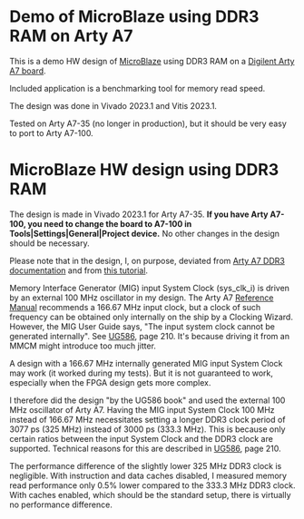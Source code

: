 # Demo of MicroBlaze using DDR3 RAM on Arty A7

This is a demo HW design of [MicroBlaze](https://www.xilinx.com/products/design-tools/microblaze.html) using DDR3 RAM on a [Digilent Arty A7 board](https://digilent.com/shop/arty-a7-100t-artix-7-fpga-development-board/).

Included application is a benchmarking tool for memory read speed.

The design was done in Vivado 2023.1 and Vitis 2023.1.

Tested on Arty A7-35 (no longer in production), but it should be very easy to port to Arty A7-100.

# MicroBlaze HW design using DDR3 RAM

The design is made in Vivado 2023.1 for Arty A7-35.
**If you have Arty A7-100, you need to change the board to A7-100 in Tools|Settings|General|Project device.** No other changes in the design should be necessary.

Please note that in the design, I, on purpose, deviated from [Arty A7 DDR3 documentation](https://digilent.com/reference/programmable-logic/arty-a7/reference-manual#ddr3l) and from [this tutorial](https://digilent.com/reference/learn/programmable-logic/tutorials/arty-getting-started-with-microblaze-servers/start).

Memory Interface Generator \(MIG) input System Clock (sys_clk_i) is driven by an external 100 MHz oscillator in my design.
The Arty A7 [Reference Manual](https://digilent.com/reference/programmable-logic/arty-a7/reference-manual#ddr3l) recommends a 166.67 MHz input clock, but a clock of such frequency can be obtained only internally on the ship by a Clocking Wizard. However, the MIG User Guide says, "The input system clock cannot be generated internally". See [UG586](https://docs.xilinx.com/v/u/en-US/ug586_7Series_MIS), page 210. It's because driving it from an MMCM might introduce too much jitter.

A design with a 166.67 MHz internally generated MIG input System Clock may work (it worked during my tests). But it is not guaranteed to work, especially when the FPGA design gets more complex.

I therefore did the design "by the UG586 book" and used the external 100 MHz oscillator of Arty A7.
Having the MIG input System Clock 100 MHz instead of 166.67 MHz necessitates setting a longer DDR3 clock period of 3077 ps (325 MHz) instead of 3000 ps (333.3 MHz). This is because only certain ratios between the input System Clock and the DDR3 clock are supported. Technical reasons for this are described in [UG586](https://docs.xilinx.com/v/u/en-US/ug586_7Series_MIS), page 210.

The performance difference of the slightly lower 325 MHz DDR3 clock is negligible. With instruction and data caches disabled, I measured memory read performance only 0.5% lower compared to the 333.3 MHz DDR3 clock. With caches enabled, which should be the standard setup, there is virtually no performance difference.
